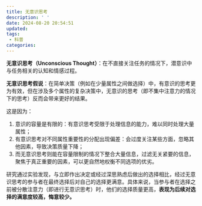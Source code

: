```yaml
---
title: 无意识思考
description: ' '
date: 2024-08-20 20:54:51
updated:
tags:
 - 科普
categories:
---
```


**无意识思考（Unconscious Thought）**：在不直接关注任务的情况下，潜意识中与任务相关的认知和情感过程。

**无意识思考假说**：在简单决策（例如在少量属性之间做选择）中，有意识的思考更为有效，但在涉及多个属性的复杂决策中，无意识的思考（即不集中注意力的情况下的思考）反而会带来更好的结果。

这是因为：
 1. 意识的容量是有限的：有意识思考受限于处理信息的能力，难以同时处理大量属性；
 2. 有意识思考对不同属性重要性的分配出现偏差：会过度关注某些方面，忽略其他因素，导致决策质量下降；
 3. 而无意识思考则能在容量限制的情况下整合大量信息，过滤无关紧要的信息，聚焦于真正重要的因素，可以更自然地权衡不同选项的优劣。
 
 研究通过实验发现，与立即作出决定或经过深思熟虑后做出的选择相比，经过无意识思考的参与者在最终选择后对自己的选择更满意。具体来说，当参与者在选择之前被分散注意力（即进行无意识思考）时，他们的选择质量更高，**表现为后续对选择的满意度较高，悔意较少。**